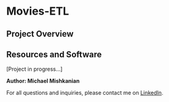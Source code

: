 # Movies-ETL

## Project Overview

## Resources and Software

[Project in progress...]

**Author: Michael Mishkanian**  

For all questions and inquiries, please contact me on [LinkedIn](https://www.linkedin.com/in/michaelmishkanian/).
